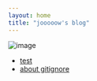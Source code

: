 ```yaml
---
layout: home
title: "jooooow's blog"
---
```


![image](https://github.com/jooooow.png)

+ <a href="/archive/test.html">test</a>
+ <a href="/archive/about_gitignore.html">about gitignore</a>